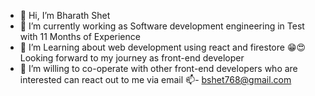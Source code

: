 - 👋 Hi, I’m Bharath Shet 
- 👀 I’m currently working as Software development engineering in Test with 11 Months of Experience
- 🌱 I’m Learning about web development using react and firestore 😁😍 Looking forward to my journey as front-end developer
- 💞️ I’m willing to co-operate with other front-end developers who are interested can react out to me via email 📫- bshet768@gmail.com

<!---
Bharath768/Bharath768 is a ✨ special ✨ repository because its `README.md` (this file) appears on your GitHub profile.
You can click the Preview link to take a look at your changes.
--->
